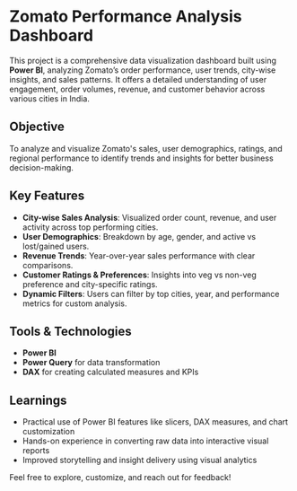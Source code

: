 # Zomato Performance Analysis Dashboard

This project is a comprehensive data visualization dashboard built using **Power BI**, analyzing Zomato’s order performance, user trends, city-wise insights, and sales patterns. It offers a detailed understanding of user engagement, order volumes, revenue, and customer behavior across various cities in India.

## Objective
To analyze and visualize Zomato's sales, user demographics, ratings, and regional performance to identify trends and insights for better business decision-making.

## Key Features
-  **City-wise Sales Analysis**: Visualized order count, revenue, and user activity across top performing cities.
-  **User Demographics**: Breakdown by age, gender, and active vs lost/gained users.
-  **Revenue Trends**: Year-over-year sales performance with clear comparisons.
-  **Customer Ratings & Preferences**: Insights into veg vs non-veg preference and city-specific ratings.
-  **Dynamic Filters**: Users can filter by top cities, year, and performance metrics for custom analysis.

##  Tools & Technologies
- **Power BI**
- **Power Query** for data transformation
- **DAX** for creating calculated measures and KPIs

##  Learnings
- Practical use of Power BI features like slicers, DAX measures, and chart customization
- Hands-on experience in converting raw data into interactive visual reports
- Improved storytelling and insight delivery using visual analytics

Feel free to explore, customize, and reach out for feedback!
